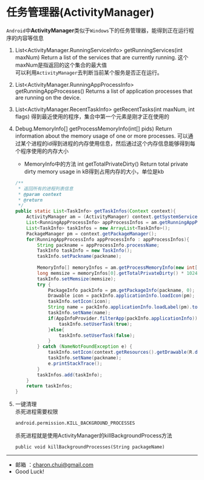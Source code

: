 任务管理器(ActivityManager)
===

`Android`中**ActivityManager**类似于`Windows`下的任务管理器，能得到正在运行程序的内容等信息      
1. List<ActivityManager.RunningServiceInfo>  getRunningServices(int maxNum) 
    Return a list of the services that are currently running.
	这个maxNum是指返回的这个集合的最大值    
	可以利用`ActivityManager`去判断当前某个服务是否正在运行。
2. List<ActivityManager.RunningAppProcessInfo>  getRunningAppProcesses() 
	Returns a list of application processes that are running on the device.
3. List<ActivityManager.RecentTaskInfo>  getRecentTasks(int maxNum, int flags) 
    得到最近使用的程序，集合中第一个元素是刚才正在使用的
4. Debug.MemoryInfo[]  getProcessMemoryInfo(int[] pids) 
	Return information about the memory usage of one or more processes.
	可以通过某个进程的id得到进程的内存使用信息，然后通过这个内存信息能够得到每个程序使用的内存大小
	- MemoryInfo中的方法
		int getTotalPrivateDirty() 
		Return total private dirty memory usage in kB得到占用内存的大小，单位是kb
	```java
    /**
     * 返回所有的进程列表信息
     * @param context
     * @return
     */
    public static List<TaskInfo> getTaskInfos(Context context){
        ActivityManager am = (ActivityManager) context.getSystemService(Context.ACTIVITY_SERVICE);
        List<RunningAppProcessInfo> appProcessInfos = am.getRunningAppProcesses();
        List<TaskInfo> taskInfos = new ArrayList<TaskInfo>();
        PackageManager pm = context.getPackageManager();
        for(RunningAppProcessInfo appProcessInfo : appProcessInfos){
            String packname = appProcessInfo.processName;
            TaskInfo taskInfo = new TaskInfo();
            taskInfo.setPackname(packname);
            
            MemoryInfo[] memoryInfos = am.getProcessMemoryInfo(new int[]{appProcessInfo.pid});
            long memsize = memoryInfos[0].getTotalPrivateDirty() * 1024;
            taskInfo.setMemsize(memsize);
            try {
                PackageInfo packInfo = pm.getPackageInfo(packname, 0);
                Drawable icon = packInfo.applicationInfo.loadIcon(pm);
                taskInfo.setIcon(icon);
                String name = packInfo.applicationInfo.loadLabel(pm).toString();
                taskInfo.setName(name);
                if(AppInfoProvider.filterApp(packInfo.applicationInfo)){
                    taskInfo.setUserTask(true);
                }else{
                    taskInfo.setUserTask(false);
                }
            } catch (NameNotFoundException e) {
                taskInfo.setIcon(context.getResources().getDrawable(R.drawable.ic_launcher));
                taskInfo.setName(packname);
                e.printStackTrace();
            } 
            taskInfos.add(taskInfo);
        }
        return taskInfos;
    }
    ```
 
5. 一键清理     
	杀死进程需要权限     
	```xml
	android.permission.KILL_BACKGROUND_PROCESSES
	```
	杀死进程就是使用ActivityManager的killBackgroundProcess方法
	```
	public void killBackgroundProcesses(String packageName)
	```
	
---

- 邮箱 ：charon.chui@gmail.com  
- Good Luck! 